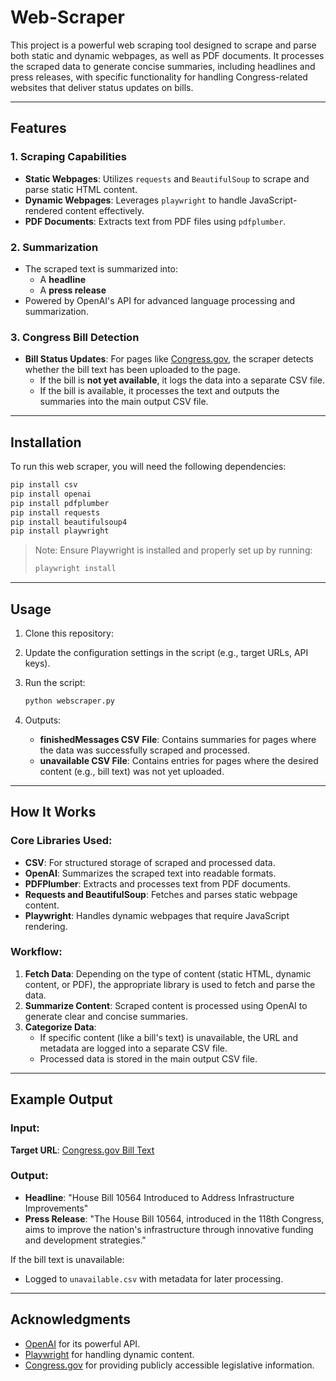 # Web-Scraper

This project is a powerful web scraping tool designed to scrape and parse both static and dynamic webpages, as well as PDF documents. It processes the scraped data to generate concise summaries, including headlines and press releases, with specific functionality for handling Congress-related websites that deliver status updates on bills.

---

## Features

### 1. Scraping Capabilities
- **Static Webpages**: Utilizes `requests` and `BeautifulSoup` to scrape and parse static HTML content.
- **Dynamic Webpages**: Leverages `playwright` to handle JavaScript-rendered content effectively.
- **PDF Documents**: Extracts text from PDF files using `pdfplumber`.

### 2. Summarization
- The scraped text is summarized into:
  - A **headline**
  - A **press release**
- Powered by OpenAI's API for advanced language processing and summarization.

### 3. Congress Bill Detection
- **Bill Status Updates**: For pages like [Congress.gov](https://www.congress.gov/bill/118th-congress/house-bill/10564/text/ih?format=txt), the scraper detects whether the bill text has been uploaded to the page.
  - If the bill is **not yet available**, it logs the data into a separate CSV file.
  - If the bill is available, it processes the text and outputs the summaries into the main output CSV file.

---

## Installation

To run this web scraper, you will need the following dependencies:

```bash
pip install csv
pip install openai
pip install pdfplumber
pip install requests
pip install beautifulsoup4
pip install playwright
```

> Note: Ensure Playwright is installed and properly set up by running:
> ```bash
> playwright install
> ```

---

## Usage

1. Clone this repository:

2. Update the configuration settings in the script (e.g., target URLs, API keys).

3. Run the script:
   ```bash
   python webscraper.py
   ```

4. Outputs:
   - **finishedMessages CSV File**: Contains summaries for pages where the data was successfully scraped and processed.
   - **unavailable CSV File**: Contains entries for pages where the desired content (e.g., bill text) was not yet uploaded.

---

## How It Works

### Core Libraries Used:
- **CSV**: For structured storage of scraped and processed data.
- **OpenAI**: Summarizes the scraped text into readable formats.
- **PDFPlumber**: Extracts and processes text from PDF documents.
- **Requests and BeautifulSoup**: Fetches and parses static webpage content.
- **Playwright**: Handles dynamic webpages that require JavaScript rendering.

### Workflow:
1. **Fetch Data**: Depending on the type of content (static HTML, dynamic content, or PDF), the appropriate library is used to fetch and parse the data.
2. **Summarize Content**: Scraped content is processed using OpenAI to generate clear and concise summaries.
3. **Categorize Data**:
   - If specific content (like a bill's text) is unavailable, the URL and metadata are logged into a separate CSV file.
   - Processed data is stored in the main output CSV file.

---

## Example Output

### Input:
**Target URL**: [Congress.gov Bill Text](https://www.congress.gov/bill/118th-congress/house-bill/10564/text/ih?format=txt)

### Output:
- **Headline**: "House Bill 10564 Introduced to Address Infrastructure Improvements"
- **Press Release**: "The House Bill 10564, introduced in the 118th Congress, aims to improve the nation's infrastructure through innovative funding and development strategies."

If the bill text is unavailable:
- Logged to `unavailable.csv` with metadata for later processing.

---

## Acknowledgments

- [OpenAI](https://openai.com) for its powerful API.
- [Playwright](https://playwright.dev) for handling dynamic content.
- [Congress.gov](https://www.congress.gov) for providing publicly accessible legislative information.
